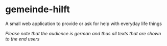 # gemeinde-hilft
A small web application to provide or ask for help with everyday life things

*Please note that the audience is german and thus all texts that are shown to the end users*
